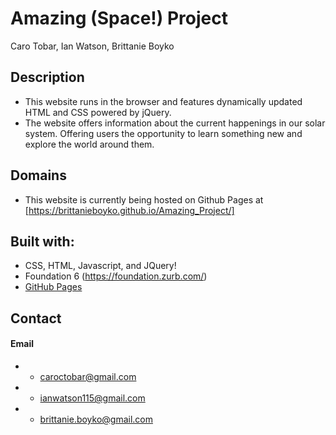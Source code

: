 # Amazing (Space!) Project
Caro Tobar, Ian Watson, Brittanie Boyko

## Description
* This website runs in the browser and features dynamically updated HTML and CSS powered by jQuery.
* The website offers information about the current happenings in our solar system. Offering users the opportunity to learn something new and explore the world around them.

## Domains
* This website is currently being hosted on Github Pages at [https://brittanieboyko.github.io/Amazing_Project/]

## Built with:
* CSS, HTML, Javascript, and JQuery!
* Foundation 6 (https://foundation.zurb.com/)
* [GitHub Pages](http://pages.github.com/)

## Contact
#### Email
* * caroctobar@gmail.com
* * ianwatson115@gmail.com
* * brittanie.boyko@gmail.com